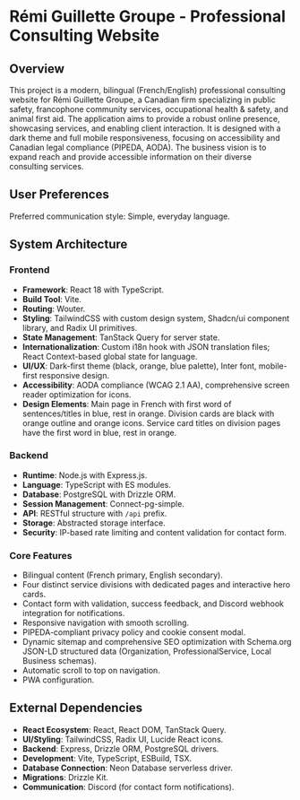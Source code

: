 # Rémi Guillette Groupe - Professional Consulting Website

## Overview
This project is a modern, bilingual (French/English) professional consulting website for Rémi Guillette Groupe, a Canadian firm specializing in public safety, francophone community services, occupational health & safety, and animal first aid. The application aims to provide a robust online presence, showcasing services, and enabling client interaction. It is designed with a dark theme and full mobile responsiveness, focusing on accessibility and Canadian legal compliance (PIPEDA, AODA). The business vision is to expand reach and provide accessible information on their diverse consulting services.

## User Preferences
Preferred communication style: Simple, everyday language.

## System Architecture

### Frontend
- **Framework**: React 18 with TypeScript.
- **Build Tool**: Vite.
- **Routing**: Wouter.
- **Styling**: TailwindCSS with custom design system, Shadcn/ui component library, and Radix UI primitives.
- **State Management**: TanStack Query for server state.
- **Internationalization**: Custom i18n hook with JSON translation files; React Context-based global state for language.
- **UI/UX**: Dark-first theme (black, orange, blue palette), Inter font, mobile-first responsive design.
- **Accessibility**: AODA compliance (WCAG 2.1 AA), comprehensive screen reader optimization for icons.
- **Design Elements**: Main page in French with first word of sentences/titles in blue, rest in orange. Division cards are black with orange outline and orange icons. Service card titles on division pages have the first word in blue, rest in orange.

### Backend
- **Runtime**: Node.js with Express.js.
- **Language**: TypeScript with ES modules.
- **Database**: PostgreSQL with Drizzle ORM.
- **Session Management**: Connect-pg-simple.
- **API**: RESTful structure with `/api` prefix.
- **Storage**: Abstracted storage interface.
- **Security**: IP-based rate limiting and content validation for contact form.

### Core Features
- Bilingual content (French primary, English secondary).
- Four distinct service divisions with dedicated pages and interactive hero cards.
- Contact form with validation, success feedback, and Discord webhook integration for notifications.
- Responsive navigation with smooth scrolling.
- PIPEDA-compliant privacy policy and cookie consent modal.
- Dynamic sitemap and comprehensive SEO optimization with Schema.org JSON-LD structured data (Organization, ProfessionalService, Local Business schemas).
- Automatic scroll to top on navigation.
- PWA configuration.

## External Dependencies
- **React Ecosystem**: React, React DOM, TanStack Query.
- **UI/Styling**: TailwindCSS, Radix UI, Lucide React icons.
- **Backend**: Express, Drizzle ORM, PostgreSQL drivers.
- **Development**: Vite, TypeScript, ESBuild, TSX.
- **Database Connection**: Neon Database serverless driver.
- **Migrations**: Drizzle Kit.
- **Communication**: Discord (for contact form notifications).
